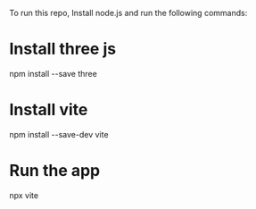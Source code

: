 To run this repo, Install node.js and run the following commands:

# Install three js
npm install --save three

# Install vite
npm install --save-dev vite

# Run the app
npx vite
